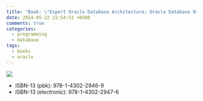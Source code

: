 ```yaml
---
title: "Book: \"Expert Oracle Database Architecture: Oracle Database 9i, 10g, and 11g Programming Techniques and Solutions\" by Thomas Kyte"
date: 2014-05-22 22:54:51 +0300
comments: true
categories:
  - programming
  - database
tags:
  - books
  - oracle
---
```


[![](http://ecx.images-amazon.com/images/I/51ATPBi5z9L.jpg)](http://amzn.com/B004VJ46ME)

- ISBN-13 (pbk): 978-1-4302-2946-9
- ISBN-13 (electronic): 978-1-4302-2947-6
